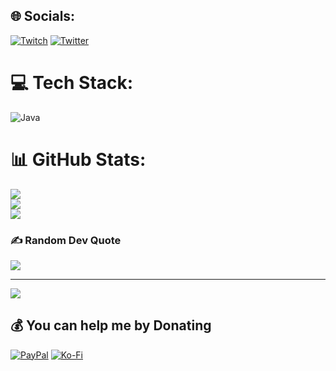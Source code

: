
## 🌐 Socials:
[![Twitch](https://img.shields.io/badge/Twitch-%239146FF.svg?logo=Twitch&logoColor=white)](https://twitch.tv/nitro_dynamite18) [![Twitter](https://img.shields.io/badge/Twitter-%231DA1F2.svg?logo=Twitter&logoColor=white)](https://twitter.com/nitro_tweets18) 

# 💻 Tech Stack:
![Java](https://img.shields.io/badge/java-%23ED8B00.svg?style=for-the-badge&logo=java&logoColor=white)
# 📊 GitHub Stats:
![](https://github-readme-stats.vercel.app/api?username=nitrodynamite18&theme=midnight-purple&hide_border=false&include_all_commits=true&count_private=true)<br/>
![](https://github-readme-streak-stats.herokuapp.com/?user=nitrodynamite18&theme=midnight-purple&hide_border=false)<br/>
![](https://github-readme-stats.vercel.app/api/top-langs/?username=nitrodynamite18&theme=midnight-purple&hide_border=false&include_all_commits=true&count_private=true&layout=compact)

### ✍️ Random Dev Quote
![](https://quotes-github-readme.vercel.app/api?type=horizontal&theme=tokyonight)

---
[![](https://visitcount.itsvg.in/api?id=nitrodynamite18&icon=0&color=12)](https://visitcount.itsvg.in)

  ## 💰 You can help me by Donating
  [![PayPal](https://img.shields.io/badge/PayPal-00457C?style=for-the-badge&logo=paypal&logoColor=white)](https://paypal.me/nitrodynamite18) [![Ko-Fi](https://img.shields.io/badge/Ko--fi-F16061?style=for-the-badge&logo=ko-fi&logoColor=white)](https://ko-fi.com/nitro_dynamite18) 

  <!-- Proudly created with GPRM ( https://gprm.itsvg.in ) -->
  
